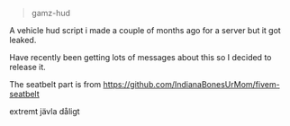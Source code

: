 >gamz-hud

A vehicle hud script i made a couple of months ago for a server but it got leaked.

Have recently been getting lots of messages about this so I decided to release it.

The seatbelt part is from https://github.com/IndianaBonesUrMom/fivem-seatbelt


extremt jävla dåligt